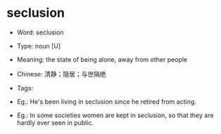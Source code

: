 # seclusion

- Word: seclusion

- Type: noun [U]
- Meaning: the state of being alone, away from other people
- Chinese: 清静；隐居；与世隔绝
- Tags: 
- Eg.: He's been living in seclusion since he retired from acting.
- Eg.: In some societies women are kept in seclusion, so that they are hardly ever seen in public.

